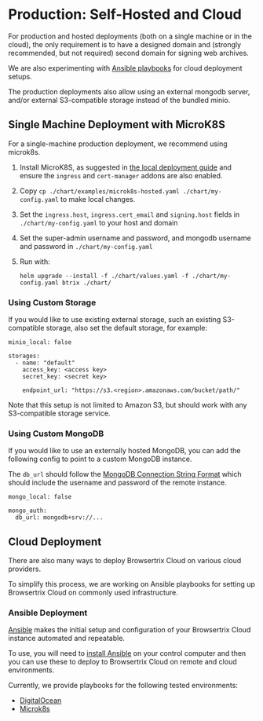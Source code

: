 # Production: Self-Hosted and Cloud

For production and hosted deployments (both on a single machine or in the cloud), the only requirement is to have a designed domain
and (strongly recommended, but not required) second domain for signing web archives. 

We are also experimenting with [Ansible playbooks](./ansible) for cloud deployment setups.

The production deployments also allow using an external mongodb server, and/or external S3-compatible storage instead of the bundled minio.


## Single Machine Deployment with MicroK8S

For a single-machine production deployment, we recommend using microk8s.

1. Install MicroK8S, as suggested in [the local deployment guide](./local) and ensure the `ingress` and `cert-manager` addons are also enabled.

2. Copy `cp ./chart/examples/microk8s-hosted.yaml ./chart/my-config.yaml` to make local changes.

2. Set the `ingress.host`, `ingress.cert_email` and `signing.host` fields in `./chart/my-config.yaml` to your host and domain

3. Set the super-admin username and password, and mongodb username and password in `./chart/my-config.yaml`

4. Run with:

   ```
   helm upgrade --install -f ./chart/values.yaml -f ./chart/my-config.yaml btrix ./chart/
   ```


### Using Custom Storage

If you would like to use existing external storage, such an existing S3-compatible storage, also set the default storage, for example:

```
minio_local: false

storages:
  - name: "default"
    access_key: <access key>
    secret_key: <secret key>

    endpoint_url: "https://s3.<region>.amazonaws.com/bucket/path/"
```

Note that this setup is not limited to Amazon S3, but should work with any S3-compatible storage service.


### Using Custom MongoDB

If you would like to use an externally hosted MongoDB, you can add the following config to point to a custom MongoDB instance.

The `db_url` should follow the [MongoDB Connection String Format](https://www.mongodb.com/docs/manual/reference/connection-string/)
which should include the username and password of the remote instance.


```
mongo_local: false

mongo_auth:
  db_url: mongodb+srv://...

```

## Cloud Deployment

There are also many ways to deploy Browsertrix Cloud on various cloud providers.

To simplify this process, we are working on Ansible playbooks for setting up Browsertrix Cloud on commonly used infrastructure.

### Ansible Deployment

[Ansible](https://ansible.com) makes the initial setup and configuration of your Browsertrix Cloud instance automated and repeatable. 

To use, you will need to [install Ansible](https://docs.ansible.com/ansible/latest/installation_guide/intro_installation.html#control-node-requirements) on your control computer and then you can use these to deploy to Browsertrix Cloud on remote and cloud environments.

Currently, we provide playbooks for the following tested environments:

- [DigitalOcean](ansible/digitalocean.md)
- [Microk8s](ansible/microk8s.md)

